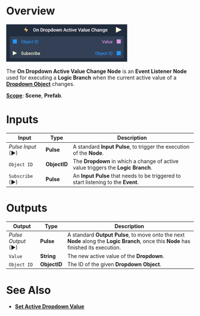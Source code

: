 # Overview

![The On Dropdown Active Value Change Node.](../../../.gitbook/assets/ondropdownactivevaluechange.png)

The **On Dropdown Active Value Change Node** is an **Event Listener** **Node** used for executing a **Logic Branch** when the current active value of a [**Dropdown Object**](../../../objects-and-types/scene2d-objects/gui/dropdown.md) changes.

[**Scope**](../../overview.md#scopes): **Scene**, **Prefab**.

# Inputs

|Input|Type|Description|
|---|---|---|
|*Pulse Input* (►)|**Pulse**|A standard **Input Pulse**, to trigger the execution of the **Node**.|
|`Object ID`|**ObjectID**| The **Dropdown** in which a change of active value triggers the **Logic Branch**.|
|`Subscribe` (►)|**Pulse**| An **Input Pulse** that needs to be triggered to start listening to the **Event**.  |

# Outputs

|Output|Type|Description|
|---|---|---|
|*Pulse Output* (►)|**Pulse**|A standard **Output Pulse**, to move onto the next **Node** along the **Logic Branch**, once this **Node** has finished its execution.|
|`Value`|**String**| The new active value of the **Dropdown**.|
|`Object ID`|**ObjectID**|The ID of the given **Dropdown Object**.|

# See Also

* [**Set Active Dropdown Value**](../../incari/object/set-active-dropdown-value.md)

